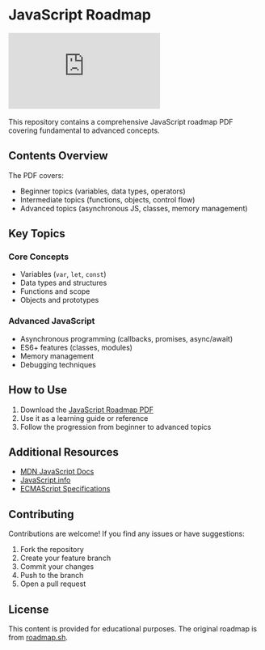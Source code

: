 # JavaScript Roadmap

![JavaScript](https://github.com/aneesh-acharyeah/javascript-roadmap/blob/main/javascript.pdf)

This repository contains a comprehensive JavaScript roadmap PDF covering fundamental to advanced concepts.

## Contents Overview

The PDF covers:
- Beginner topics (variables, data types, operators)
- Intermediate topics (functions, objects, control flow)
- Advanced topics (asynchronous JS, classes, memory management)

## Key Topics

### Core Concepts
- Variables (`var`, `let`, `const`)
- Data types and structures
- Functions and scope
- Objects and prototypes

### Advanced JavaScript
- Asynchronous programming (callbacks, promises, async/await)
- ES6+ features (classes, modules)
- Memory management
- Debugging techniques

## How to Use

1. Download the [JavaScript Roadmap PDF](javascript.pdf)
2. Use it as a learning guide or reference
3. Follow the progression from beginner to advanced topics

## Additional Resources

- [MDN JavaScript Docs](https://developer.mozilla.org/en-US/docs/Web/JavaScript)
- [JavaScript.info](https://javascript.info/)
- [ECMAScript Specifications](https://www.ecma-international.org/publications-and-standards/standards/ecma-262/)

## Contributing

Contributions are welcome! If you find any issues or have suggestions:
1. Fork the repository
2. Create your feature branch
3. Commit your changes
4. Push to the branch
5. Open a pull request

## License

This content is provided for educational purposes. The original roadmap is from [roadmap.sh](https://roadmap.sh/javascript).
